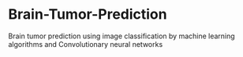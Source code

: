 # Brain-Tumor-Prediction
Brain tumor prediction using image classification by machine learning algorithms and Convolutionary neural networks
